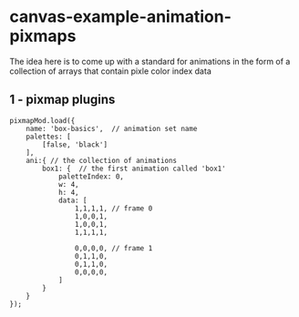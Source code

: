 # canvas-example-animation-pixmaps

The idea here is to come up with a standard for animations in the form of a collection of arrays that contain pixle color index data

## 1 - pixmap plugins

```
pixmapMod.load({
    name: 'box-basics',  // animation set name
    palettes: [
        [false, 'black']
    ],
    ani:{ // the collection of animations
        box1: {  // the first animation called 'box1'
            paletteIndex: 0,
            w: 4,
            h: 4,
            data: [
                1,1,1,1, // frame 0
                1,0,0,1,
                1,0,0,1,
                1,1,1,1,
 
                0,0,0,0, // frame 1
                0,1,1,0,
                0,1,1,0,
                0,0,0,0,
            ]
        }
    }
});
```
